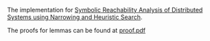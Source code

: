 The implementation for [Symbolic Reachability Analysis of Distributed Systems using Narrowing and Heuristic Search](https://dl.acm.org/doi/10.1145/3563822.3568017).

The proofs for lemmas can be found at [proof.pdf](docs/proof.pdf)